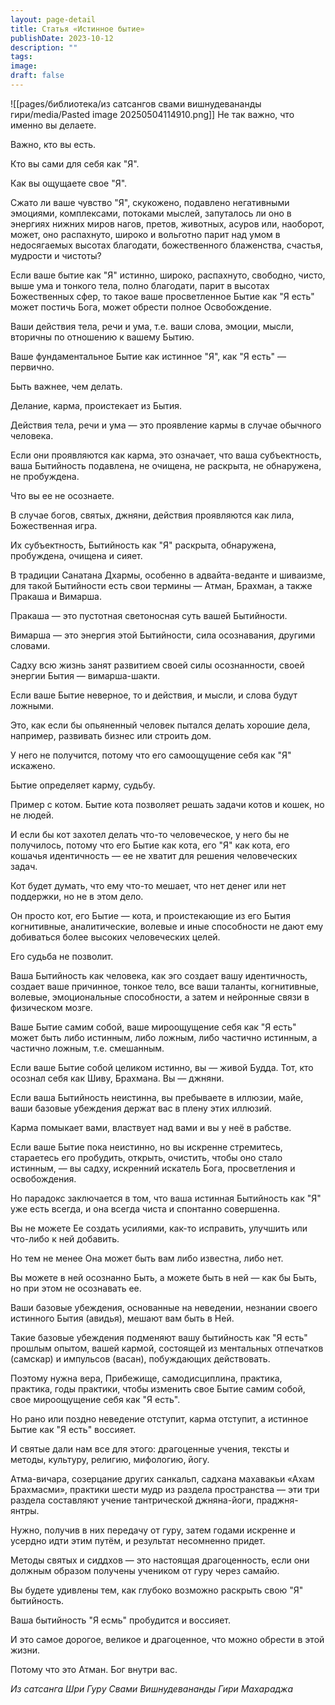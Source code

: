 ```yaml
---
layout: page-detail
title: Статья «Истинное бытие»
publishDate: 2023-10-12
description: ""
tags: 
image: 
draft: false
---
```

![[pages/библиотека/из сатсангов свами вишнудевананды гири/media/Pasted image 20250504114910.png]]
 Не так важно, что именно вы делаете.

 Важно, кто вы есть.

 Кто вы сами для себя как "Я".

 Как вы ощущаете свое "Я".

 Сжато ли ваше чувство "Я", скукожено, подавлено негативными эмоциями, комплексами, потоками мыслей, запуталось ли оно в энергиях нижних миров нагов, претов, животных, асуров или, наоборот, может, оно распахнуто, широко и вольготно парит над умом в недосягаемых высотах благодати, божественного блаженства, счастья, мудрости и чистоты?

 Если ваше бытие как "Я" истинно, широко, распахнуто, свободно, чисто, выше ума и тонкого тела, полно благодати, парит в высотах Божественных сфер, то такое ваше просветленное Бытие как "Я есть" может постичь Бога, может обрести полное Освобождение.

 Ваши действия тела, речи и ума, т.е. ваши слова, эмоции, мысли, вторичны по отношению к вашему Бытию.

 Ваше фундаментальное Бытие как истинное "Я", как "Я есть" — первично.

 Быть важнее, чем делать.

 Делание, карма, проистекает из Бытия.

 Действия тела, речи и ума — это проявление кармы в случае обычного человека.

 Если они проявляются как карма, это означает, что ваша субъектность, ваша Бытийность подавлена, не очищена, не раскрыта, не обнаружена, не пробуждена.

 Что вы ее не осознаете.

 В случае богов, святых, джняни, действия проявляются как лила, Божественная игра.

 Их субъектность, Бытийность как "Я" раскрыта, обнаружена, пробуждена, очищена и сияет.

 В традиции Санатана Дхармы, особенно в адвайта-веданте и шиваизме, для такой Бытийности есть свои термины — Атман, Брахман, а также Пракаша и Вимарша.

 Пракаша — это пустотная светоносная суть вашей Бытийности.

 Вимарша — это энергия этой Бытийности, сила осознавания, другими словами.

 Садху всю жизнь занят развитием своей силы осознанности, своей энергии Бытия — вимарша-шакти.

 Если ваше Бытие неверное, то и действия, и мысли, и слова будут ложными.

 Это, как если бы опьяненный человек пытался делать хорошие дела, например, развивать бизнес или строить дом.

 У него не получится, потому что его самоощущение себя как "Я" искажено.

 Бытие определяет карму, судьбу.

 Пример с котом. Бытие кота позволяет решать задачи котов и кошек, но не людей.

 И если бы кот захотел делать что-то человеческое, у него бы не получилось, потому что его Бытие как кота, его "Я" как кота, его кошачья идентичность — ее не хватит для решения человеческих задач.

 Кот будет думать, что ему что-то мешает, что нет денег или нет поддержки, но не в этом дело.

 Он просто кот, его Бытие — кота, и проистекающие из его Бытия когнитивные, аналитические, волевые и иные способности не дают ему добиваться более высоких человеческих целей.

 Его судьба не позволит.

 Ваша Бытийность как человека, как эго создает вашу идентичность, создает ваше причинное, тонкое тело, все ваши таланты, когнитивные, волевые, эмоциональные способности, а затем и нейронные связи в физическом мозге.

 Ваше Бытие самим собой, ваше мироощущение себя как "Я есть" может быть либо истинным, либо ложным, либо частично истинным, а частично ложным, т.е. смешанным.

 Если ваше Бытие собой целиком истинно, вы — живой Будда. Тот, кто осознал себя как Шиву, Брахмана. Вы — джняни.

 Если ваша Бытийность неистинна, вы пребываете в иллюзии, майе, ваши базовые убеждения держат вас в плену этих иллюзий.

 Карма помыкает вами, властвует над вами и вы у неё в рабстве.

 Если ваше Бытие пока неистинно, но вы искренне стремитесь, стараетесь его пробудить, открыть, очистить, чтобы оно стало истинным, — вы садху, искренний искатель Бога, просветления и освобождения.

 Но парадокс заключается в том, что ваша истинная Бытийность как "Я" уже есть всегда, и она всегда чиста и спонтанно совершенна.

 Вы не можете Ее создать усилиями, как-то исправить, улучшить или что-либо к ней добавить.

 Но тем не менее Она может быть вам либо известна, либо нет.

 Вы можете в ней осознанно Быть, а можете быть в ней — как бы Быть, но при этом не осознавать ее.

 Ваши базовые убеждения, основанные на неведении, незнании своего истинного Бытия (авидья), мешают вам быть в Ней.

 Такие базовые убеждения подменяют вашу бытийность как "Я есть" прошлым опытом, вашей кармой, состоящей из ментальных отпечатков (самскар) и импульсов (васан), побуждающих действовать.

 Поэтому нужна вера, Прибежище, самодисциплина, практика, практика, годы практики, чтобы изменить свое Бытие самим собой, свое мироощущение себя как "Я есть".

 Но рано или поздно неведение отступит, карма отступит, а истинное Бытие как "Я есть" воссияет.

 И святые дали нам все для этого: драгоценные учения, тексты и методы, культуру, религию, мифологию, йогу.

 Атма-вичара, созерцание других санкальп, садхана махавакьи «Ахам Брахмасми», практики шести мудр из раздела пространства — эти три раздела составляют учение тантрической джняна-йоги, праджня-янтры.

 Нужно, получив в них передачу от гуру, затем годами искренне и усердно идти этим путём, и результат несомненно придет.

 Методы святых и сиддхов — это настоящая драгоценность, если они должным образом получены учеником от гуру через самайю.

 Вы будете удивлены тем, как глубоко возможно раскрыть свою "Я" бытийность.

 Ваша бытийность "Я есмь" пробудится и воссияет.

 И это самое дорогое, великое и драгоценное, что можно обрести в этой жизни.

 Потому что это Атман. Бог внутри вас.

*Из сатсанга Шри Гуру Свами Вишнудевананды Гири Махараджа*